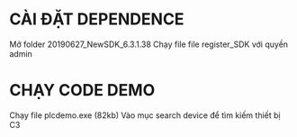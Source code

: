  # CÀI ĐẶT DEPENDENCE
 Mở folder 20190627_NewSDK_6.3.1.38
 Chạy file file register_SDK với quyền admin
  
 # CHẠY CODE DEMO
 Chạy file plcdemo.exe (82kb)
 Vào mục search device để tìm kiếm thiết bị C3
